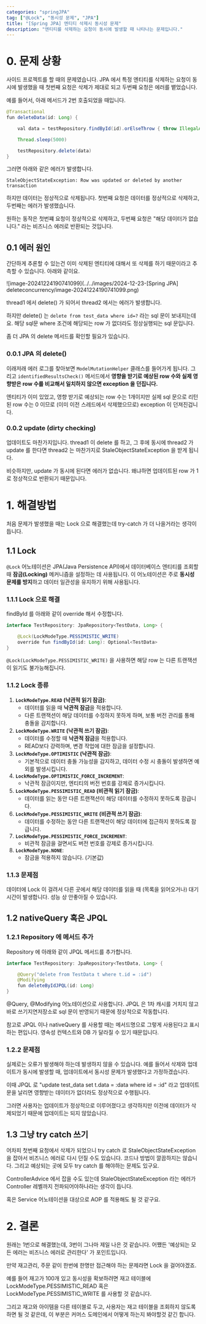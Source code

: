 ```yaml
---
categories: "springJPA"
tag: ["@Lock", "동시성 문제", "JPA"]
title: "[Spring JPA] 엔티티 삭제시 동시성 문제"
description: "엔티티를 삭제하는 요청이 동시에 발생할 때 나타나는 문제입니다."
---
```


# 0. 문제 상황

사이드 프로젝트를 할 때의 문제였습니다. JPA 에서 특정 엔티티를 삭제하는 요청이 동시에 발생했을 때 첫번째 요청은 삭제가 제대로 되고 두번째 요청은 에러를 뱉었습니다.

예를 들어서, 아래 메서드가 2번 호출되었을 때입니다.

```java
@Transactional
fun deleteData(id: Long) {

    val data = testRepository.findById(id).orElseThrow { throw IllegalArgumentException("해당 데이터가 없습니다.") }

    Thread.sleep(5000)

    testRepository.delete(data)
}
```

그러면 아래와 같은 에러가 발생합니다.

`StaleObjectStateException: Row was updated or deleted by another transaction`

하지만 데이터는 정상적으로 삭제됩니다. 첫번째 요청은 데이터를 정상적으로 삭제하고, 두번째는 에러가 발생했습니다.

원하는 동작은 첫번쨰 요청이 정상적으로 삭제하고, 두번째 요청은 "해당 데이터가 없습니다." 라는 비즈니스 에러로 반환되는 것입니다.

## 0.1 에러 원인

간단하게 추론할 수 있는건 이미 삭제된 엔티티에 대해서 또 삭제를 하기 때문이라고 추측할 수 있습니다. 아래와 같이요.

![image-20241224190741099](../../images/2024-12-23-[Spring JPA] deleteconcurrency/image-20241224190741099.png)

thread1 에서 delete() 가 되어서  thread2 에서는 에러가 발생합니다.

하지만 delete() 는 `delete from test_data where id=?` 라는 sql 문이 보내지는데요. 해당 sql문 where 조건에 해당되는 row 가 없더라도 정상실행되는 sql 문입니다.

좀 더 JPA 의 delete 메서드를 확인할 필요가 있습니다.

### 0.0.1 JPA 의 delete()

이래저래 에러 로그를 찾아보면 `ModelMutationHelper` 클래스를 들어가게 됩니다. 그리고 `identifiedResultsCheck()` 메서드에서 **영향을 받기로 예상된 row 수와 실제 영향받은 row 수를 비교해서 일치하지 않으면 exception 을 던집니다.**

엔티티가 이미 있었고, 영향 받기로 예상되는 row 수는 1개이지만 실제 sql 문으로 리턴된 row 수는 0 이므로 (이미 이전 스레드에서 삭제했으므로) exception 이 던져진겁니다.

### 0.0.2 update (dirty checking)

업데이트도 마찬가지입니다. thread1 이 delete 를 하고, 그 후에 동시에 thread2 가 update 를 한다면 thread2 는 마찬가지로 StaleObjectStateException 을 받게 됩니다.

비슷하지만, update 가 동시에 된다면 에러가 없습니다. 왜냐하면 업데이트된 row 가 1 로 정상적으로 반환되기 때문입니다.

# 1. 해결방법

처음 문제가 발생했을 때는  Lock 으로 해결했는데  try-catch 가 더 나을거라는 생각이 듭니다.

## 1.1 Lock

`@Lock` 어노테이션은 JPA(Java Persistence API)에서 데이터베이스 엔티티를 조회할 때 **잠금(Locking)** 메커니즘을 설정하는 데 사용됩니다. 이 어노테이션은 주로 **동시성 문제를 방지**하고 데이터 일관성을 유지하기 위해 사용됩니다.

### 1.1.1 Lock 으로 해결

findById 를 아래와 같이 override 해서 수정합니다.

```java
interface TestRepository: JpaRepository<TestData, Long> {

    @Lock(LockModeType.PESSIMISTIC_WRITE)
    override fun findById(id: Long): Optional<TestData>
}
```

`@Lock(LockModeType.PESSIMISTIC_WRITE)` 을 사용하면 해당 row 는 다른 트랜잭션이 읽기도 불가능해집니다.

### 1.1.2 Lock 종류

1. **`LockModeType.READ` (낙관적 읽기 잠금)**:
   - 데이터를 읽을 때 **낙관적 잠금**을 적용합니다.
   - 다른 트랜잭션이 해당 데이터를 수정하지 못하게 하며, 보통 버전 관리를 통해 충돌을 감지합니다.
2. **`LockModeType.WRITE` (낙관적 쓰기 잠금)**:
   - 데이터를 수정할 때 **낙관적 잠금**을 적용합니다.
   - READ보다 강력하며, 변경 작업에 대한 잠금을 설정합니다.
3. **`LockModeType.OPTIMISTIC` (낙관적 잠금)**:
   - 기본적으로 데이터 충돌 가능성을 감지하고, 데이터 수정 시 충돌이 발생하면 예외를 발생시킵니다.
4. **`LockModeType.OPTIMISTIC_FORCE_INCREMENT`**:
   - 낙관적 잠금이지만, 엔티티의 버전 번호를 강제로 증가시킵니다.
5. **`LockModeType.PESSIMISTIC_READ` (비관적 읽기 잠금)**:
   - 데이터를 읽는 동안 다른 트랜잭션이 해당 데이터를 수정하지 못하도록 잠급니다.
6. **`LockModeType.PESSIMISTIC_WRITE` (비관적 쓰기 잠금)**:
   - 데이터를 수정하는 동안 다른 트랜잭션이 해당 데이터에 접근하지 못하도록 잠급니다.
7. **`LockModeType.PESSIMISTIC_FORCE_INCREMENT`**:
   - 비관적 잠금을 걸면서도 버전 번호를 강제로 증가시킵니다.
8. **`LockModeType.NONE`**:
   - 잠금을 적용하지 않습니다. (기본값)

### 1.1.3 문제점

데이터에 Lock 이 걸려서 다른 곳에서 해당 데이터를 읽을 때 (목록을 읽어오거나) 대기 시간이 발생합니다. 성능 상 안좋아질 수 있습니다.

## 1.2 nativeQuery 혹은 JPQL

### 1.2.1 Repository 에 메서드 추가

Repository 에 아래와 같이 JPQL 메서드를 추가합니다.

```java
interface TestRepository: JpaRepository<TestData, Long> {

    @Query("delete from TestData t where t.id = :id")
    @Modifying
    fun deleteByIdJPQL(id: Long)
}
```

@Query, @Modifying 어노테이션으로 사용합니다.  JPQL 은 1차 캐시를 거치지 않고 바로 쓰기지연저장소로 sql 문이 반영되기 때문에 정상적으로 작동합니다.

참고로 JPQL 이나  nativeQuery 를 사용할 때는 메서드명으로 그렇게 사용된다고 표시하는 편입니다. 영속성 컨텍스트와 DB 가 달라질 수 있기 때문입니다.

### 1.2.2 문제점

실제로는 오류가 발생해야 하는데 발생하지 않을 수 있습니다. 예를 들어서 삭제와 업데이트가 동시에 발생할 때, 업데이트에서 동시성 문제가 발생했다고 가정하겠습니다.

이때  JPQL 로 "update test_data set t.data = :data where id = :id" 라고 업데이트문을 날리면 영향받는 데이터가 없더라도 정상적으로 수행됩니다.

그러면 사용자는 업데이트가 정상적으로 이루어졌다고 생각하지만 이전에 데이터가 삭제되었기 때문에 업데이트는 되지 않았습니다.

## 1.3 그냥 try catch 쓰기

어차피 첫번째 요청에서 삭제가 되었으니 try catch 로 StaleObjectStateException 을 잡아서 비즈니스 에러로 다시 던질 수도 있습니다. 코드나 방법이 깔끔하지는 않습니다. 그리고 예상되는 곳에 모두 try catch 를 해야하는 문제도 있구요.

ControllerAdvice 에서 잡을 수도 있는데 StaleObjectStateException 라는 에러가 Controller 레벨까지 전파되어야하나라는 생각이 듭니다.

혹은 Service 어노테이션을 대상으로 AOP 를 적용해도 될 것 같구요.

# 2. 결론

원래는 1번으로 해결했는데, 3번이 그나마 제일 나은 것 같습니다. 어쨌든 '예상되는 모든 에러는 비즈니스 에러로 관리한다' 가 포인트입니다.

만약 재고관리, 주문 같이 한번에 한명만 접근해야 하는 문제라면 Lock 을 걸어야겠죠.

예를 들어 재고가 100개 있고 동시성을 확보하려면 재고 테이블에LockModeType.PESSIMISTIC_READ 혹은 LockModeType.PESSIMISTIC_WRITE 를 사용할 것 같습니다.

그리고 재고와 아이템을 다른 테이블로 두고, 사용자는 재고 테이블을 조회하지 않도록 하면 될 것 같은데, 이 부분은 커머스 도메인에서 어떻게 하는지 봐야할것 같긴 합니다.